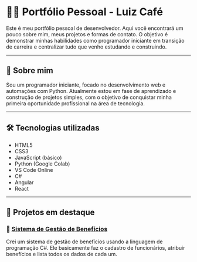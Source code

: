 # 🧑‍💻 Portfólio Pessoal - Luiz Café

Este é meu portfólio pessoal de desenvolvedor. Aqui você encontrará um pouco sobre mim, meus projetos e formas de contato. O objetivo é demonstrar minhas habilidades como programador iniciante em transição de carreira e centralizar tudo que venho estudando e construindo.

---

## 📌 Sobre mim

Sou um programador iniciante, focado no desenvolvimento web e automações com Python. Atualmente estou em fase de aprendizado e construção de projetos simples, com o objetivo de conquistar minha primeira oportunidade profissional na área de tecnologia.

---

## 🛠 Tecnologias utilizadas

- HTML5
- CSS3
- JavaScript (básico)
- Python (Google Colab)
- VS Code Online
- C#
- Angular
- React

---

## 📁 Projetos em destaque

### 🔹 [Sistema de Gestão de Benefícios](https://github.com/IkkyLuiz/Sistema-de-gestao-de-beneficios-com-CSharp)  
Crei um sistema de gestão de benefícios usando a linguagem de programação C#. Ele basicamente faz o cadastro de funcionários, atribuir benefícios e lista todos os dados de cada um.
